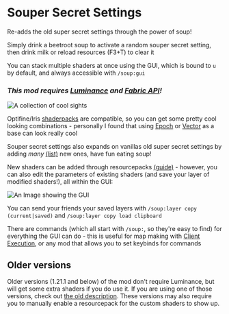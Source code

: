 # Souper Secret Settings
Re-adds the old super secret settings through the power of soup!

Simply drink a beetroot soup to activate a random souper secret setting, then drink milk or reload resources (F3+T) to clear it

You can stack multiple shaders at once using the GUI, which is bound to `u` by default, and always accessible with `/soup:gui`

### *This mod requires [Luminance](https://modrinth.com/mod/luminance) and [Fabric API](https://modrinth.com/mod/fabric-api)!*

![A collection of cool sights](https://cdn.modrinth.com/data/bzJkPbG1/images/e5320e13d8ab192c266c79dda2af46ec8414d77e.png)

Optifine/Iris [shaderpacks](https://modrinth.com/shaders) are compatible, so you can get some pretty cool looking combinations - personally I found that using [Epoch](https://modrinth.com/shader/epoch) or [Vector](https://modrinth.com/shader/vector) as a base can look really cool

Souper secret settings also expands on vanillas old super secret settings by adding *many* [(list)](SuperSecretSettingsList.md) new ones, have fun eating soup!

New shaders can be added through resourcepacks [(guide)]((https://github.com/mclegoman/luminance/blob/development-1.21/ResourcepackGuide/ResourcepackGuide.md)) - however, you can also edit the parameters of existing shaders (and save your layer of modified shaders!), all within the GUI:

![An Image showing the GUI](https://cdn.modrinth.com/data/bzJkPbG1/images/8882e28a7ea640e5b6426e91c9f60300c69c1915.jpeg)

You can send your friends your saved layers with `/soup:layer copy (current|saved)` and `/soup:layer copy load clipboard`

There are commands (which all start with `/soup:`, so they're easy to find) for everything the GUI can do - this is useful for map making with [Client Execution](https://modrinth.com/plugin/client-execution), or any mod that allows you to set keybinds for commands

## Older versions

Older versions (1.21.1 and below) of the mod don't require Luminance, but will get some extra shaders if you do use it. If you are using one of those versions, check out [the old description](https://github.com/Nettakrim/Souper-Secret-Settings/blob/old/README.md). These versions may also require you to manually enable a resourcepack for the custom shaders to show up.